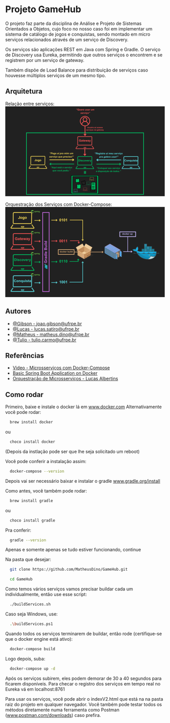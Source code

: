 
# Projeto GameHub

O projeto faz parte da disciplina de Análise e Projeto de Sistemas Orientados a Objetos, cujo foco no nosso caso foi em implementar um sistema de catálogo de jogos e conquistas, sendo montado em micro serviços relacionados através de um serviço de Discovery.

Os serviços são aplicações REST em Java com Spring e Gradle.
O serviço de Discovery usa Eureka, permitindo que outros serviços o encontrem e se registrem por um serviço de gateway.

Também dispõe de Load Balance para distribuição de serviços caso houvesse múltiplos serviços de um mesmo tipo.

## Arquitetura

Relação entre serviços: 
![alt text](https://github.com/MatheusDino/GameHub/blob/DiscoveryFix/utilidades/ServicesArchitecture.png?raw=true "Service Architecture")

Orquestração dos Serviços com Docker-Compose: 
![alt text](https://github.com/MatheusDino/GameHub/blob/DiscoveryFix/utilidades/ServicesOrchestration.png?raw=true "Service Orchestration")

## Autores

- [@Gibson - joao.gibson@ufrpe.br](https://www.github.com/StevensSteve)
- [@Lucas - lucas.satiro@ufrpe.br](https://www.github.com/durant35533)
- [@Matheus - matheus.dino@ufrpe.br](https://www.github.com/MatheusDino)
- [@Tulio - tulio.carmo@ufrpe.br](https://www.github.com/TulioEduardo12)

## Referências

 - [Video - Microsserviços com Docker-Compose](https://www.youtube.com/watch?v=5227tbCBv3o&authuser=0)
 - [Basic Spring Boot Application on Docker](https://www.codingshuttle.com/blogs/how-to-setup-docker-compose-for-a-basic-spring-boot-application/)
 - [Orquestração de Microsserviços - Lucas Albertins](https://github.com/lucasalbertins/microservices-spring-boot)


## Como rodar

Primeiro, baixe e instale o docker lá em www.docker.com
Alternativamente você pode rodar:

```bash
  brew install docker
```

ou

```bash
  choco install docker
```

(Depois da instlação pode ser que lhe seja solicitado um reboot)

Você pode conferir a instalação assim:

```bash
  docker-compose --version
```

Depois vai ser necessário baixar e instalar o gradle www.gradle.org/install

Como antes, você também pode rodar:

```bash
  brew install gradle
```

ou

```bash
  choco install gradle
```

Pra conferir:

```bash
  gradle --version
```

Apenas e somente apenas se tudo estiver funcionando, continue

Na pasta que desejar:

```bash
  git clone https://github.com/MatheusDino/GameHub.git
```
```bash
  cd GameHub
```

Como temos vários serviços vamos precisar buildar cada um individualmente, então use esse script:

```bash
  ./buildServices.sh
```

Caso seja Windows, use:

```bash
  .\buildServices.ps1
```

Quando todos os serviços terminarem de buildar, então rode (certifique-se que o docker engine está ativo):

```bash
  docker-compose build
```

Logo depois, suba:

```bash
  docker-compose up -d
```

Após os serviços subirem, eles podem demorar de 30 a 40 segundos para ficarem disponíveis. Para checar o registro dos serviços em tempo real no Eureka vá em localhost:8761

Para usar os serviços, você pode abrir o indexV2.html que está na na pasta raiz do projeto em qualquer navegador. Você também pode testar todos os métodos diretamente numa ferramenta como Postman (www.postman.com/downloads) caso prefira.

